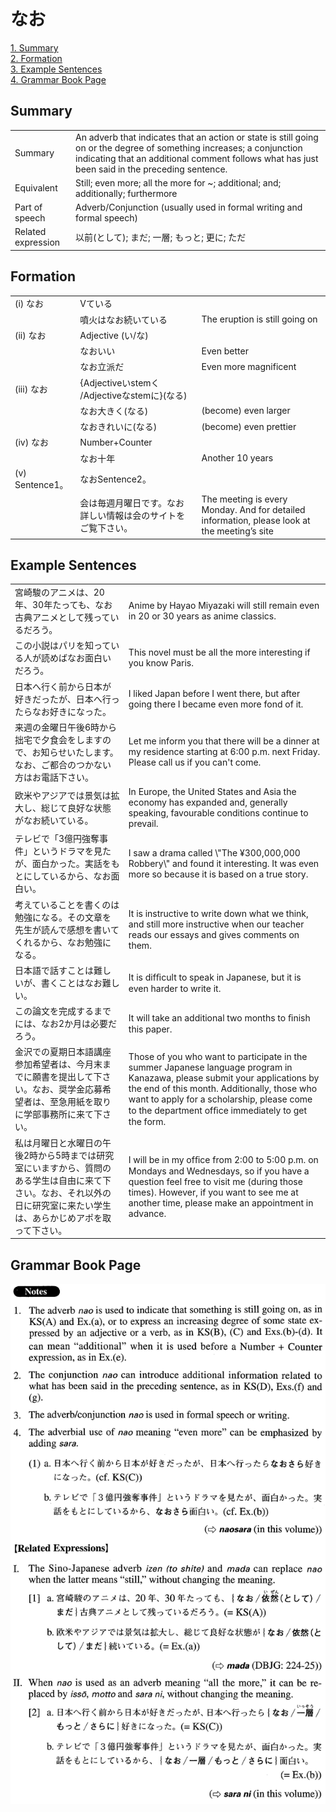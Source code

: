 # なお

[1. Summary](#summary)<br>
[2. Formation](#formation)<br>
[3. Example Sentences](#example-sentences)<br>
[4. Grammar Book Page](#grammar-book-page)<br>


## Summary

<table><tr>   <td>Summary</td>   <td>An adverb that indicates that an action or state is still going on or the degree of something increases; a conjunction indicating that an additional comment follows what has just been said in the preceding sentence.</td></tr><tr>   <td>Equivalent</td>   <td>Still; even more; all the more for ~; additional; and; additionally; furthermore</td></tr><tr>   <td>Part of speech</td>   <td>Adverb/Conjunction (usually used in formal writing and formal speech)</td></tr><tr>   <td>Related expression</td>   <td>以前(として); まだ; 一層; もっと; 更に; ただ</td></tr></table>

## Formation

<table class="table"><tbody><tr class="tr head"><td class="td"><span class="numbers">(i)</span> <span class="concept">なお</span></td><td class="td"><span>Vている</span><span class="concept"></span></td><td class="td"></td></tr><tr class="tr"><td class="td"></td><td class="td"><span>噴火は</span><span class="concept">なお</span><span>続いている</span></td><td class="td"><span>The eruption is still going on</span></td></tr><tr class="tr head"><td class="td"><span class="numbers">(ii)</span> <span class="concept">なお</span></td><td class="td"><span>Adjective (い/な)</span> <span class="concept"></span></td><td class="td"></td></tr><tr class="tr"><td class="td"></td><td class="td"><span class="concept">なお</span><span>いい</span></td><td class="td"><span>Even better</span></td></tr><tr class="tr"><td class="td"></td><td class="td"><span class="concept">なお</span><span>立派だ</span></td><td class="td"><span>Even more magnificent</span></td></tr><tr class="tr head"><td class="td"><span class="numbers">(iii)</span> <span class="concept">なお</span></td><td class="td"><span>{Adjectiveいstemく /Adjectiveなstemに}(なる)</span> <span class="concept"></span></td><td class="td"></td></tr><tr class="tr"><td class="td"></td><td class="td"><span class="concept">なお</span><span>大きく(なる)</span> </td><td class="td"><span>(become) even larger</span></td></tr><tr class="tr"><td class="td"></td><td class="td"><span class="concept">なお</span><span>きれいに(なる)</span> </td><td class="td"><span>(become) even prettier</span></td></tr><tr class="tr head"><td class="td"><span class="numbers">(iv)</span> <span class="concept">なお</span></td><td class="td"><span>Number+Counter</span><span class="concept"></span></td><td class="td"></td></tr><tr class="tr"><td class="td"></td><td class="td"><span class="concept">なお</span><span>十年</span></td><td class="td"><span>Another 10 years</span></td></tr><tr class="tr head"><td class="td"><span class="numbers">(v)</span> <span class="bold">Sentence1。</span></td><td class="td"><span class="concept">なお</span><span>Sentence2。</span></td><td class="td"></td></tr><tr class="tr"><td class="td"></td><td class="td"><span>会は毎週月曜日です。</span><span class="concept">なお</span><span>詳しい情報は会のサイトをご覧下さい。</span></td><td class="td"><span>The meeting is every Monday. And for detailed information, please look at the meeting’s site</span></td></tr></tbody></table>

## Example Sentences

<table><tr>   <td>宮崎駿のアニメは、20年、30年たっても、なお古典アニメとして残っているだろう。</td>   <td>Anime by Hayao Miyazaki will still remain even in 20 or 30 years as anime classics.</td></tr><tr>   <td>この小説はパリを知っている人が読めばなお面白いだろう。</td>   <td>This novel must be all the more interesting if you know Paris.</td></tr><tr>   <td>日本へ行く前から日本が好きだったが、日本へ行ったらなお好きになった。</td>   <td>I liked Japan before I went there, but after going there I became even more fond of it.</td></tr><tr>   <td>来週の金曜日午後6時から拙宅で夕食会をしますので、お知らせいたします。なお、ご都合のつかない方はお電話下さい。</td>   <td>Let me inform you that there will be a dinner at my residence starting at 6:00 p.m. next Friday. Please call us if you can't come.</td></tr><tr>   <td>欧米やアジアでは景気は拡大し、総じて良好な状態がなお続いている。</td>   <td>In Europe, the United States and Asia the economy has expanded and, generally speaking, favourable conditions continue to prevail.</td></tr><tr>   <td>テレビで「3億円強奪事件」というドラマを見たが、面白かった。実話をもとにしているから、なお面白い。</td>   <td>I saw a drama called \"The ¥300,000,000 Robbery\" and found it interesting. It was even more so because it is based on a true story.</td></tr><tr>   <td>考えていることを書くのは勉強になる。その文章を先生が読んで感想を書いてくれるから、なお勉強になる。</td>   <td>It is instructive to write down what we think, and still more instructive when our teacher reads our essays and gives comments on them.</td></tr><tr>   <td>日本語で話すことは難しいが、書くことはなお難しい。</td>   <td>It is difﬁcult to speak in Japanese, but it is even harder to write it.</td></tr><tr>   <td>この論文を完成するまでには、なお2か月は必要だろう。</td>   <td>It will take an additional two months to ﬁnish this paper.</td></tr><tr>   <td>金沢での夏期日本語講座参加希望者は、今月末までに願書を提出して下さい。なお、奨学金応募希望者は、至急用紙を取りに学部事務所に来て下さい。</td>   <td>Those of you who want to participate in the summer Japanese language program in Kanazawa, please submit your applications by the end of this month. Additionally, those who want to apply for a scholarship, please come to the department ofﬁce immediately to get the form.</td></tr><tr>   <td>私は月曜日と水曜日の午後2時から5時までは研究室にいますから、質問のある学生は自由に来て下さい。なお、それ以外の日に研究室に来たい学生は、あらかじめアポを取って下さい。</td>   <td>I will be in my ofﬁce from 2:00 to 5:00 p.m. on Mondays and Wednesdays, so if you have a question feel free to visit me (during those times). However, if you want to see me at another time, please make an appointment in advance.</td></tr></table>

## Grammar Book Page

![](../img/Advancedなお.png)

